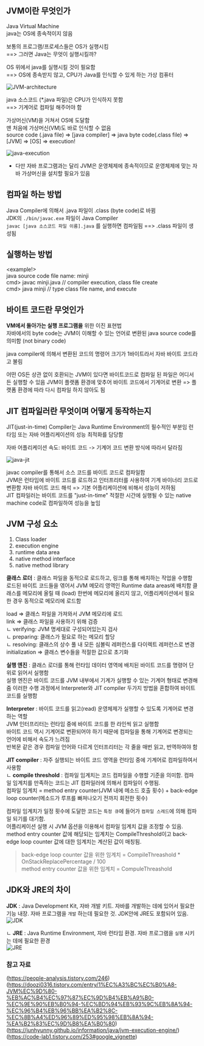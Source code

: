 ## JVM이란 무엇인가 
Java Virtual Machine    
java는 OS에 종속적이지 않음 

보통의 프로그램/프로세스들은 OS가 실행시킴  
==> 그러면 Java는 무엇이 실행시킬까?    

OS 위에서 java를 실행시킬 것이 필요함   
==> OS에 종속받지 않고, CPU가 Java를 인식할 수 있게 하는 가상 컴퓨터    

![JVM-architecture](./assets/jvm-architecture.png)  

java 소스코드 (*.java 파일)은 CPU가 인식하지 못함   
==> 기계어로 컴파일 해주어야 함 

가상머신(VM)을 거쳐서 OS에 도달함   
맨 처음에 가상머신(VM)도 바로 인식할 수 없음    
source code (.java file) => [java compiler] => java byte code(.class file) => [JVM] => [OS] => execution!   

![java-execution](./assets/java-execution.jpg)  

* 다만 자바 프로그램과는 달리 JVM은 운영체제에 종속적이므로 운영체제에 맞는 자바 가상머신을 설치할 필요가 있음      

## 컴파일 하는 방법 

Java Compiler에 의해서 .java 파일이 .class (byte code)로 바뀜   
JDK의 `./bin/javac.exe` 파일이 Java Compiler    
`javac [java 소스코드 파일 이름].java` 를 실행하면 컴파일됨 
==> .class 파일이 생성됨    

## 실행하는 방법    

<example!>  
java source code file name: minji   
cmd> javac minji.java  // compiler execution, class file create     
cmd> java minji        // type class file name, and execute     

## 바이트 코드란 무엇인가   
**VM에서 돌아가는 실행 프로그램을** 위한 이진 표현법    
자바에서의 byte code는 JVM이 이해할 수 있는 언어로 변환된 java source code를 의미함 (not binary code)   

java compiler에 의해서 변환된 코드의 명령어 크기가 1바이트라서 자바 바이트 코드라고 불림    

어떤 OS든 상관 없이 호환되는 JVM이 있다면 바이트코드로 컴파일 된 파일은 어디서든 실행할 수 있음 
JVM이 플랫폼 환경에 맞추어 바이트 코드에서 기계어로 변환 => 플랫폼 환경에 따라 다시 컴파일 하지 않아도 됨   


## JIT 컴파일러란 무엇이며 어떻게 동작하는지    
JIT(just-in-time) Compiler는 Java Runtime Environment의 필수적인 부분임 
런타임 또는 자바 어플리케이션의 성능 최적화를 담당함    

자바 어플리케이션 속도: 바이트 코드 -> 기계어 코드 변환 방식에 따라서 달라짐    

![java-jit](./assets/java-jit.png)

javac compiler를 통해서 소스 코드를 바이트 코드로 컴파일함  
JVM은 런타임에 바이트 코드를 로드하고 인터프리터를 사용하여 기계 바이너리 코드로 변환함 
자바 바이트 코드 해석 => 기본 어플리케이션에 비해서 성능이 저하됨   
JIT 컴파일러는 바이트 코드를 "just-in-time" 적절한 시간에 실행될 수 있는 native machine code로 컴파일하여 성능을 높임       

## JVM 구성 요소    

1. Class loader
2. execution engine
3. runtime data area
4. native method interface
5. native method library

**클래스 로더** : 클래스 파일을 동적으로 로드하고, 링크를 통해 배치하는 작업을 수행함       
로드된 바이트 코드들을 엮어서 JVM 메모리 영역인 Runtime data areas에 배치함 
클래스를 메모리에 올릴 때 (load) 한번에 메모리에 올리지 않고, 어플리케이션에서 필요한 경우 동적으로 메모리에 로드함     

load => 클래스 파일을 가져와서 JVM 메모리에 로드    
link => 클래스 파일을 사용하기 위해 검증    
ㄴ verifying: JVM 명세대로 구성되어있는지 검사  
ㄴ preparing: 클래스가 필요로 하는 메모리 할당  
ㄴ resolving: 클래스의 상수 풀 내 모든 심볼릭 레퍼런스를 다이렉트 레퍼런스로 변경   
initialization => 클래스 변수들을 적절한 값으로 초기화      

    
**실행 엔진** : 클래스 로더를 통해 런타임 데이터 영역에 배치된 바이트 코드를 명령어 단위로 읽어서 실행함    
실행 엔진은 바이트 코드를 JVM 내부에서 기계가 실행할 수 있는 기계어 형태로 변경해줌 
이러한 수행 과정에서 Interpreter와 JIT compiler 두가지 방법을 혼합하여 바이트 코드를 실행함     

**Interpreter** : 바이트 코드를 읽고(read) 운영체제가 실행할 수 있도록 기계어로 변경하는 역할   
JVM 인터프리터는 런타임 중에 바이트 코드를 한 라인씩 읽고 실행함    
바이트 코드 역시 기계어로 변환되어야 하기 때문에 컴파일을 통해 기계어로 변경되는 언어에 비해서 속도가 느려짐    
반복문 같은 경우 컴파일 언어와 다르게 인터프리터는 각 줄을 매번 읽고, 번역하여야 함 

**JIT compiler** : 자주 실행되는 바이트 코드 영역을 런타임 중에 기계어로 컴파일하여서 사용함    
ㄴ **compile threshold** : 컴파일 임계치는 코드 컴파일을 수행할 기준을 의미함. 컴파일 임계치를 만족하는 코드는 JIT 컴파일러에 의해서 컴파일이 수행됨.   
컴파일 임계치 = method entry counter(JVM 내에 메소드 호출 횟수) + back-edge loop counter(메소드가 루프를 빠져나오기 전까지 회전한 횟수)     

컴파일 임계치가 일정 횟수에 도달한 코드는 `특정 큐`에 들어가 `컴파일 스레드`에 의해 컴파일 되기를 대기함.   
어플리케이션 실행 시 JVM 옵션을 이용해서 컴파일 임계치 값을 조정할 수 있음. 
method entry counter 값에 해당되는 임계치는 CompileThreshold이고 back-edge loop counter 값에 대한 임계치는 계산된 값이 매칭됨.


> back-edge loop counter 값을 위한 임계치 = CompileThreashold * OnStackReplacePercentage / 100   
> method entry counter 값을 위한 임계치 = CompuleThreashold       

## JDK와 JRE의 차이   

**JDK** : Java Development Kit, 자바 개발 키트. 자바를 개발하는 데에 있어서 필요한 기능 내장.
자바 프로그램을 `개발` 하는데 필요한 것. JDK안에 JRE도 포함되어 있음.   
![JDK](.assets/JDK.png)

ㄴ **JRE** : Java Runtime Environment, 자바 런타임 환경. 자바 프로그램을 `실행` 시키는 데에 필요한 환경   
![JRE](./assets/JRE.png)


### 참고 자료
(https://people-analysis.tistory.com/246)
(https://doozi0316.tistory.com/entry/1%EC%A3%BC%EC%B0%A8-JVM%EC%9D%80-%EB%AC%B4%EC%97%87%EC%9D%B4%EB%A9%B0-%EC%9E%90%EB%B0%94-%EC%BD%94%EB%93%9C%EB%8A%94-%EC%96%B4%EB%96%BB%EA%B2%8C-%EC%8B%A4%ED%96%89%ED%95%98%EB%8A%94-%EA%B2%83%EC%9D%B8%EA%B0%80)
(https://junhyunny.github.io/information/java/jvm-execution-engine/)
(https://code-lab1.tistory.com/253#google_vignette)